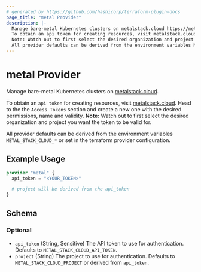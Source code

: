 ```yaml
---
# generated by https://github.com/hashicorp/terraform-plugin-docs
page_title: "metal Provider"
description: |-
  Manage bare-metal Kubernetes clusters on metalstack.cloud https://metalstack.cloud.
  To obtain an api token for creating resources, visit metalstack.cloud https://metalstack.cloud. Head to the the Access Tokens section and create a new one with the desired permissions, name and validity.
  Note: Watch out to first select the desired organization and project you want the token to be valid for.
  All provider defaults can be derived from the environment variables METAL_STACK_CLOUD_* or set in the terraform provider configuration.
---
```


# metal Provider

Manage bare-metal Kubernetes clusters on [metalstack.cloud](https://metalstack.cloud).

To obtain an `api token` for creating resources, visit [metalstack.cloud](https://metalstack.cloud). Head to the the `Access Tokens` section and create a new one with the desired permissions, name and validity. 
**Note:** Watch out to first select the desired organization and project you want the token to be valid for. 

All provider defaults can be derived from the environment variables `METAL_STACK_CLOUD_*` or set in the terraform provider configuration.

## Example Usage

```terraform
provider "metal" {
  api_token = "<YOUR_TOKEN>"

  # project will be derived from the api_token
}
```

<!-- schema generated by tfplugindocs -->
## Schema

### Optional

- `api_token` (String, Sensitive) The API token to use for authentication. Defaults to `METAL_STACK_CLOUD_API_TOKEN`.
- `project` (String) The project to use for authentication. Defaults to `METAL_STACK_CLOUD_PROJECT` or derived from `api_token`.
